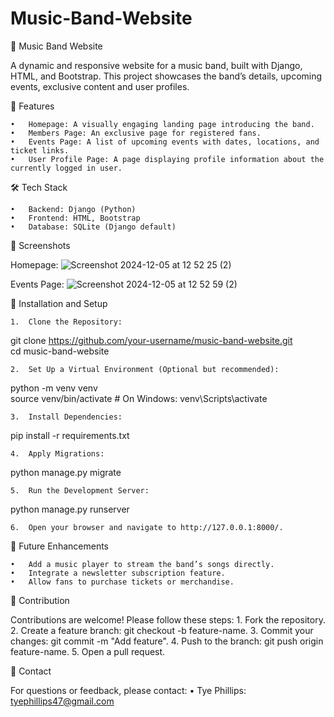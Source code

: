 # Music-Band-Website

🎸 Music Band Website

A dynamic and responsive website for a music band, built with Django, HTML, and Bootstrap. This project showcases the band’s details, upcoming events, exclusive content and user profiles.

🚀 Features

	•	Homepage: A visually engaging landing page introducing the band.
	•	Members Page: An exclusive page for registered fans.
	•	Events Page: A list of upcoming events with dates, locations, and ticket links.
	•	User Profile Page: A page displaying profile information about the currently logged in user.

🛠️ Tech Stack

	•	Backend: Django (Python)
	•	Frontend: HTML, Bootstrap
	•	Database: SQLite (Django default)

📸 Screenshots


Homepage:
![Screenshot 2024-12-05 at 12 52 25 (2)](https://github.com/user-attachments/assets/e3282ef0-6180-4830-a52a-e1810cc61795)

Events Page:
![Screenshot 2024-12-05 at 12 52 59 (2)](https://github.com/user-attachments/assets/67c2e1f7-ce94-484e-801d-9fd4382558cd)

💾 Installation and Setup

	1.	Clone the Repository:

git clone https://github.com/your-username/music-band-website.git  
cd music-band-website  


	2.	Set Up a Virtual Environment (Optional but recommended):

python -m venv venv  
source venv/bin/activate  # On Windows: venv\Scripts\activate  


	3.	Install Dependencies:

pip install -r requirements.txt  


	4.	Apply Migrations:

python manage.py migrate  


	5.	Run the Development Server:

python manage.py runserver  


	6.	Open your browser and navigate to http://127.0.0.1:8000/.

🌟 Future Enhancements

	•	Add a music player to stream the band’s songs directly.
	•	Integrate a newsletter subscription feature.
	•	Allow fans to purchase tickets or merchandise.

🤝 Contribution

Contributions are welcome! Please follow these steps:
	1.	Fork the repository.
	2.	Create a feature branch: git checkout -b feature-name.
	3.	Commit your changes: git commit -m "Add feature".
	4.	Push to the branch: git push origin feature-name.
	5.	Open a pull request.

📧 Contact

For questions or feedback, please contact:
	•	Tye Phillips: tyephillips47@gmail.com
